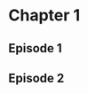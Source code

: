 # Chapter 1

## Episode 1

<!--@include: ./episode1.md{3,}-->

## Episode 2

<!--@include: ./episode2.md{3,}-->